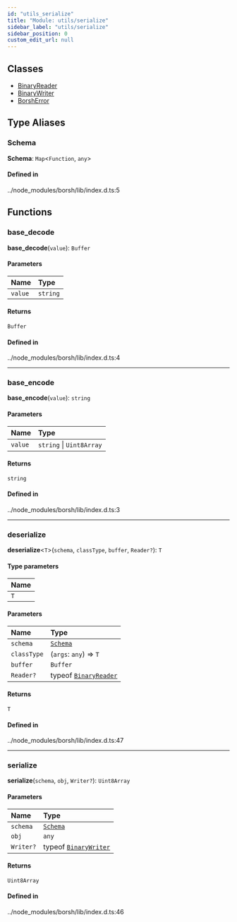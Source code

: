 ```yaml
---
id: "utils_serialize"
title: "Module: utils/serialize"
sidebar_label: "utils/serialize"
sidebar_position: 0
custom_edit_url: null
---
```


## Classes

- [BinaryReader](../classes/utils_serialize.BinaryReader.md)
- [BinaryWriter](../classes/utils_serialize.BinaryWriter.md)
- [BorshError](../classes/utils_serialize.BorshError.md)

## Type Aliases

### Schema

 **Schema**: `Map`<`Function`, `any`\>

#### Defined in

../node_modules/borsh/lib/index.d.ts:5

## Functions

### base\_decode

**base_decode**(`value`): `Buffer`

#### Parameters

| Name | Type |
| :------ | :------ |
| `value` | `string` |

#### Returns

`Buffer`

#### Defined in

../node_modules/borsh/lib/index.d.ts:4

___

### base\_encode

**base_encode**(`value`): `string`

#### Parameters

| Name | Type |
| :------ | :------ |
| `value` | `string` \| `Uint8Array` |

#### Returns

`string`

#### Defined in

../node_modules/borsh/lib/index.d.ts:3

___

### deserialize

**deserialize**<`T`\>(`schema`, `classType`, `buffer`, `Reader?`): `T`

#### Type parameters

| Name |
| :------ |
| `T` |

#### Parameters

| Name | Type |
| :------ | :------ |
| `schema` | [`Schema`](utils_serialize.md#schema) |
| `classType` | (`args`: `any`) => `T` |
| `buffer` | `Buffer` |
| `Reader?` | typeof [`BinaryReader`](../classes/utils_serialize.BinaryReader.md) |

#### Returns

`T`

#### Defined in

../node_modules/borsh/lib/index.d.ts:47

___

### serialize

**serialize**(`schema`, `obj`, `Writer?`): `Uint8Array`

#### Parameters

| Name | Type |
| :------ | :------ |
| `schema` | [`Schema`](utils_serialize.md#schema) |
| `obj` | `any` |
| `Writer?` | typeof [`BinaryWriter`](../classes/utils_serialize.BinaryWriter.md) |

#### Returns

`Uint8Array`

#### Defined in

../node_modules/borsh/lib/index.d.ts:46
